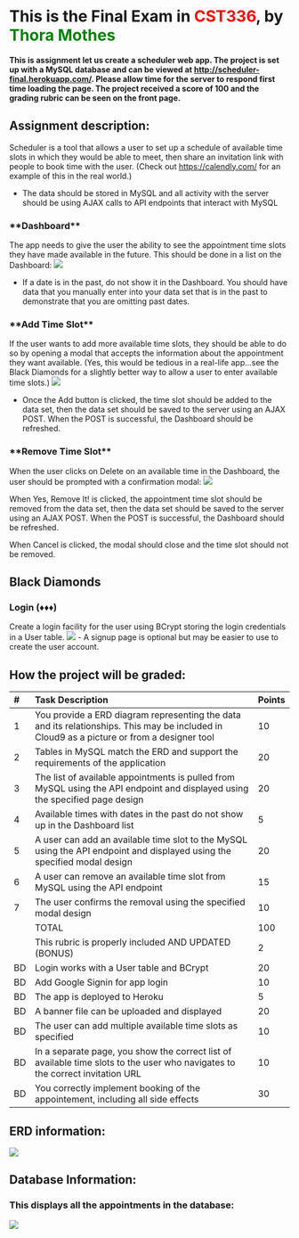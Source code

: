 <h1>This is the Final Exam in <span style="color: red;">CST336</span>, by <span style="color: green;">Thora Mothes</span></h1>

**This is assignment let us create a scheduler web app. The project is set up with a MySQL database and can be viewed at http://scheduler-final.herokuapp.com/. Please allow time for the server to respond first time loading the page. The project received a score of 100 and the grading rubric can be seen on the front page.**


<h2>Assignment description:</h2>

Scheduler is a tool that allows a user to set up a schedule of available time slots in which they would be able to meet, then share an invitation link with people to book time with the user. (Check out https://calendly.com/ for an example of this in the real world.)

- The data should be stored in MySQL and all activity with the server should be using AJAX calls to API endpoints that interact with MySQL

<h3>**Dashboard**</h3>
The app needs to give the user the ability to see the appointment time slots they have made available in the future. This should be done in a list on the Dashboard:

<img src="https://simple.showdeo.com/csumb/scd/classes/336/exams/final/scheduler/assets/dashboard.png">

- If a date is in the past, do not show it in the Dashboard. You should have data that you manually enter into your data set that is in the past to demonstrate that you are omitting past dates.

<h3>**Add Time Slot**</h3>
If the user wants to add more available time slots, they should be able to do so by opening a modal that accepts the information about the appointment they want available. (Yes, this would be tedious in a real-life app...see the Black Diamonds for a slightly better way to allow a user to enter available time slots.)

<img src="https://simple.showdeo.com/csumb/scd/classes/336/exams/final/scheduler/assets/add-time-slot-modal.png">

- Once the Add button is clicked, the time slot should be added to the data set, then the data set should be saved to the server using an AJAX POST. When the POST is successful, the Dashboard should be refreshed.

<h3>**Remove Time Slot**</h3>
When the user clicks on Delete on an available time in the Dashboard, the user should be prompted with a confirmation modal:

<img src="https://simple.showdeo.com/csumb/scd/classes/336/exams/final/scheduler/assets/remove-slot-modal.png">

When Yes, Remove It! is clicked, the appointment time slot should be removed from the data set, then the data set should be saved to the server using an AJAX POST. When the POST is successful, the Dashboard should be refreshed.

When Cancel is clicked, the modal should close and the time slot should not be removed.

<h2>Black Diamonds</h2>

<h3>Login (♦️♦️♦️)</h3>
Create a login facility for the user using BCrypt storing the login credentials in a User table.

<img src="https://simple.showdeo.com/csumb/scd/classes/336/exams/final/scheduler/assets/login.png">
- A signup page is optional but may be easier to use to create the user account.

<h2>How the project will be graded:</h2>

<table>
<thead>
<tr>
<th style="text-align:left">#</th>
<th style="text-align:left">Task Description</th>
<th style="text-align:left">Points</th>
</tr>
</thead>
<tbody>
<tr>
<td style="text-align:left">1</td>
<td style="text-align:left">You provide a ERD diagram representing the data and its relationships. This may be included in Cloud9 as a picture or from a designer tool</td>
<td style="text-align:left">10</td>
</tr>
<tr>
<td style="text-align:left">2</td>
<td style="text-align:left">Tables in MySQL match the ERD and support the requirements of the application</td>
<td style="text-align:left">20</td>
</tr>
<tr>
<td style="text-align:left">3</td>
<td style="text-align:left">The list of available appointments is pulled from MySQL using the API endpoint and displayed using the specified page design</td>
<td style="text-align:left">20</td>
</tr>
<tr>
<td style="text-align:left">4</td>
<td style="text-align:left">Available times with dates in the past do not show up in the Dashboard list</td>
<td style="text-align:left">5</td>
</tr>
<tr>
<td style="text-align:left">5</td>
<td style="text-align:left">A user can add an available time slot to the MySQL using the API endpoint and displayed using the specified modal design</td>
<td style="text-align:left">20</td>
</tr>
<tr>
<td style="text-align:left">6</td>
<td style="text-align:left">A user can remove an available time slot from MySQL using the API endpoint</td>
<td style="text-align:left">15</td>
</tr>
<tr>
<td style="text-align:left">7</td>
<td style="text-align:left">The user confirms the removal using the specified modal design</td>
<td style="text-align:left">10</td>
</tr>
<tr>
<td style="text-align:left"></td>
<td style="text-align:left">TOTAL</td>
<td style="text-align:left">100</td>
</tr>
<tr>
<td style="text-align:left"></td>
<td style="text-align:left">This rubric is properly included AND UPDATED (BONUS)</td>
<td style="text-align:left">2</td>
</tr>
<tr>
<td style="text-align:left">BD</td>
<td style="text-align:left">Login works with a User table and BCrypt</td>
<td style="text-align:left">20</td>
</tr>
<tr>
<td style="text-align:left">BD</td>
<td style="text-align:left">Add Google Signin for app login</td>
<td style="text-align:left">10</td>
</tr>
<tr>
<td style="text-align:left">BD</td>
<td style="text-align:left">The app is deployed to Heroku</td>
<td style="text-align:left">5</td>
</tr>
<tr>
<td style="text-align:left">BD</td>
<td style="text-align:left">A banner file can be uploaded and displayed</td>
<td style="text-align:left">20</td>
</tr>
<tr>
<td style="text-align:left">BD</td>
<td style="text-align:left">The user can add multiple available time slots as specified</td>
<td style="text-align:left">10</td>
</tr>
<tr>
<td style="text-align:left">BD</td>
<td style="text-align:left">In a separate page, you show the correct list of available time slots to the user who navigates to the correct invitation URL</td>
<td style="text-align:left">10</td>
</tr>
<tr>
<td style="text-align:left">BD</td>
<td style="text-align:left">You correctly implement booking of the appointement, including all side effects</td>
<td style="text-align:left">30</td>
</tr>
</tbody>
</table>





<h2>ERD information:</h2>
<img src="https://github.com/ThoMot/cst336Final-Exam-Scheduler-2019/blob/master/ERD/ERDThoraMothes.png">

<h2>Database Information:</h2>
<h3>This displays all the appointments in the database:</h3>
<img src="https://github.com/ThoMot/cst336Final-Exam-Scheduler-2019/blob/master/DatabaseInfo/Appointments.png">
